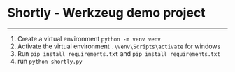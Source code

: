 # Shortly - Werkzeug demo project
---------------------------------

1. Create a virtual environment `python -m venv venv`
2. Activate the virtual environment `.\venv\Scripts\activate` for windows
3. Run `pip install requirements.txt` and `pip install requirements.txt`
4. run `python shortly.py`